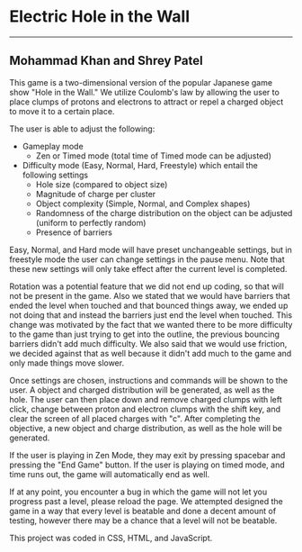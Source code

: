 # Electric Hole in the Wall
---
## Mohammad Khan and Shrey Patel

This game is a two-dimensional version of the popular Japanese game show "Hole in the Wall." We utilize Coulomb's law by allowing the user to place clumps of protons and electrons to attract or repel a charged object to move it to a certain place.

The user is able to adjust the following:
- Gameplay mode
    - Zen or Timed mode (total time of Timed mode can be adjusted)
- Difficulty mode (Easy, Normal, Hard, Freestyle) which entail the following settings
    - Hole size (compared to object size)
    - Magnitude of charge per cluster
    - Object complexity (Simple, Normal, and Complex shapes)
    - Randomness of the charge distribution on the object can be adjusted (uniform to perfectly random)
    - Presence of barriers

Easy, Normal, and Hard mode will have preset unchangeable settings, but in freestyle mode the user can change settings in the pause menu. Note that these new settings will only take effect after the current level is completed.

Rotation was a potential feature that we did not end up coding, so that will not be present in the game. Also we stated that we would have barriers that ended the level when touched and that bounced things away, we ended up not doing that and instead the barriers just end the level when touched. This change was motivated by the fact that we wanted there to be more difficulty to the game than just trying to get into the outline, the previous bouncing barriers didn't add much difficulty. We also said that we would use friction, we decided against that as well because it didn't add much to the game and only made things move slower.

Once settings are chosen, instructions and commands will be shown to the user. A object and charged distribution will be generated, as well as the hole. The user can then place down and remove charged clumps with left click, change between proton and electron clumps with the shift key, and clear the screen of all placed charges with "c". After completing the objective, a new object and charge distribution, as well as the hole will be generated.

If the user is playing in Zen Mode, they may exit by pressing spacebar and pressing the "End Game" button. If the user is playing on timed mode, and time runs out, the game will automatically end as well.

If at any point, you encounter a bug in which the game will not let you progress past a level, please reload the page. We attempted designed the game in a way that every level is beatable and done a decent amount of testing, however there may be a chance that a level will not be beatable.

This project was coded in CSS, HTML, and JavaScript.
